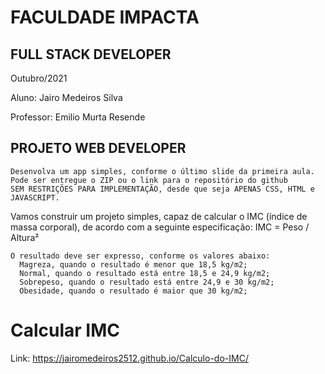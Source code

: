 # FACULDADE IMPACTA
## FULL STACK DEVELOPER

Outubro/2021

Aluno: Jairo Medeiros Silva

Professor: Emilio Murta Resende

## PROJETO WEB DEVELOPER

    Desenvolva um app simples, conforme o último slide da primeira aula.
    Pode ser entregue o ZIP ou o link para o repositório do github
    SEM RESTRIÇÕES PARA IMPLEMENTAÇÃO, desde que seja APENAS CSS, HTML e JAVASCRIPT.

Vamos construir um projeto simples, capaz de calcular o IMC (índice de massa corporal), de acordo com a seguinte especificação:
IMC = Peso / Altura²

    O resultado deve ser expresso, conforme os valores abaixo:
      Magreza, quando o resultado é menor que 18,5 kg/m2;
      Normal, quando o resultado está entre 18,5 e 24,9 kg/m2;
      Sobrepeso, quando o resultado está entre 24,9 e 30 kg/m2;
      Obesidade, quando o resultado é maior que 30 kg/m2;

# Calcular IMC
Link: https://jairomedeiros2512.github.io/Calculo-do-IMC/

